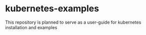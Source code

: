 # kubernetes-examples
This repository is planned to serve as a user-guide for kubernetes installation and examples 
